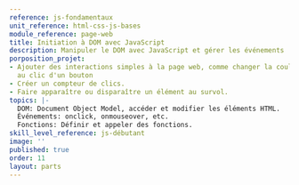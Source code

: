 ```yaml
---
reference: js-fondamentaux
unit_reference: html-css-js-bases
module_reference: page-web
title: Initiation à DOM avec JavaScript
description: Manipuler le DOM avec JavaScript et gérer les événements
porposition_projet:
- Ajouter des interactions simples à la page web, comme changer la couleur du texte
  au clic d'un bouton
- Créer un compteur de clics.
- Faire apparaître ou disparaître un élément au survol.
topics: |-
  DOM: Document Object Model, accéder et modifier les éléments HTML.
  Événements: onclick, onmouseover, etc.
  Fonctions: Définir et appeler des fonctions.
skill_level_reference: js-débutant
image: ''
published: true
order: 11
layout: parts
---
```

